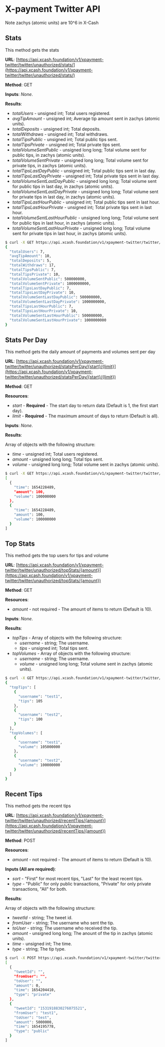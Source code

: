 # X-payment Twitter API

Note zachys (atomic units) are 10^6 in X-Cash

## Stats <a id="stats"></a>

This method gets the stats

**URL**: [https://api.xcash.foundation/v1/xpayment-twitter/twitter/unauthorized/stats/](https://api.xcash.foundation/v1/xpayment-twitter/twitter/unauthorized/stats/)

**Method**: GET

**Inputs**: _None_.

**Results**:

* _totalUsers_ - unsigned int; Total users registered.
* _avgTipAmount_ - unsigned int; Average tip amount sent in zachys (atomic units).
* _totalDeposits_ - unsigned int; Total deposits.
* _totalWithdraws_ - unsigned int; Total withdraws.
* _totalTipsPublic_ - unsigned int; Total public tips sent.
* _totalTipsPrivate_ - unsigned int; Total private tips sent.
* _totalVolumeSentPublic_ - unsigned long long; Total volume sent for public tips, in zachys (atomic units).
* _totalVolumeSentPrivate_ - unsigned long long; Total volume sent for private tips, in zachys (atomic units).
* _totalTipsLastDayPublic_ - unsigned int; Total public tips sent in last day.
* _totalTipsLastDayPrivate_ - unsigned int; Total private tips sent in last day.
* _totalVolumeSentLastDayPublic_ - unsigned long long; Total volume sent for public tips in last day, in zachys (atomic units).
* _totalVolumeSentLastDayPrivate_ - unsigned long long; Total volume sent for private tips in last day, in zachys (atomic units).
* _totalTipsLastHourPublic_ - unsigned int; Total public tips sent in last hour.
* _totalTipsLastHourPrivate_ - unsigned int; Total private tips sent in last hour.
* _totalVolumeSentLastHourPublic_ - unsigned long long; Total volume sent for public tips in last hour, in zachys (atomic units).
* _totalVolumeSentLastHourPrivate_ - unsigned long long; Total volume sent for private tips in last hour, in zachys (atomic units).

```bash
$ curl -X GET https://api.xcash.foundation/v1/xpayment-twitter/twitter/unauthorized/stats/ -H 'Accept: application/json'
{
  "totalUsers": 7,
  "avgTipAmount": 10,
  "totalDeposits": 5,
  "totalWithdraws": 17,
  "totalTipsPublic": 7,
  "totalTipsPrivate": 10,
  "totalVolumeSentPublic": 500000000,
  "totalVolumeSentPrivate": 1000000000,
  "totalTipsLastDayPublic": 7,
  "totalTipsLastDayPrivate": 10,
  "totalVolumeSentLastDayPublic": 500000000,
  "totalVolumeSentLastDayPrivate": 1000000000,
  "totalTipsLastHourPublic": 7,
  "totalTipsLastHourPrivate": 10,
  "totalVolumeSentLastHourPublic": 500000000,
  "totalVolumeSentLastHourPrivate": 1000000000
}
```

## Stats Per Day <a id="stats-per-day"></a>

This method gets the daily amount of payments and volumes sent per day

**URL**: [https://api.xcash.foundation/v1/xpayment-twitter/twitter/unauthorized/statsPerDay/{start}/{limit}](https://api.xcash.foundation/v1/xpayment-twitter/twitter/unauthorized/statsPerDay/{start}/{limit})

**Method**: GET

**Resources**:
* _start_ - **Required** - The start day to return data (Default is 1, the first start day).
* _limit_ - **Required** - The maximum amount of days to return (Default is all).

**Inputs**: _None_.

**Results**:

Array of objects with the following structure:

* _time_ -  unsigned int; Total users registered.
* _amount_ - unsigned long long; Total tips sent.
* _volume_ - unsigned long long; Total volume sent in zachys (atomic units).

```bash
$ curl -X GET https://api.xcash.foundation/v1/xpayment-twitter/twitter/unauthorized/statsPerDay/1/2/ -H 'Accept: application/json'
[
  {
    "time": 1654228489,
    "amount": 100,
    "volume": 100000000
  },
  {
    "time": 1654228489,
    "amount": 100,
    "volume": 100000000
  }
]
```

## Top Stats <a id="top-stats"></a>

This method gets the top users for tips and volume

**URL**: [https://api.xcash.foundation/v1/xpayment-twitter/twitter/unauthorized/topStats/{amount}](https://api.xcash.foundation/v1/xpayment-twitter/twitter/unauthorized/topStats/{amount})

**Method**: GET

**Resources**:
* _amount_ - not required - The amount of items to return (Default is 10).

**Inputs**: _None_.

**Results**:

* _topTips_ - Array of objects with the following structure:
  * _username_ -  string; The username.
  * _tips_ - unsigned int; Total tips sent.
* _topVolumes_ - Array of objects with the following structure:
  * _username_ -  string; The username.
  * _volume_ - unsigned long long; Total volume sent in zachys (atomic units).

```bash
$ curl -X GET https://api.xcash.foundation/v1/xpayment-twitter/twitter/unauthorized/topStats/2 -H 'Accept: application/json'
{
  "topTips": [
    {
      "username": "test1",
      "tips": 105
    },
    {
      "username": "test2",
      "tips": 100
    }
  ],
  "topVolumes": [
    {
      "username": "test1",
      "volume": 105000000
    },
    {
      "username": "test2",
      "volume": 100000000
    }
  ]
}
```

## Recent Tips <a id="recent-tips"></a>

This method gets the recent tips

**URL**: [https://api.xcash.foundation/v1/xpayment-twitter/twitter/unauthorized/recentTips/{amount}](https://api.xcash.foundation/v1/xpayment-twitter/twitter/unauthorized/recentTips/{amount})

**Method**: POST

**Resources**:
* _amount_ - not required - The amount of items to return (Default is 10).

**Inputs (All are required)**:

* _sort_ - "First" for most recent tips, "Last" for the least recent tips.
* _type_ - "Public" for only public transactions, "Private" for only private transactions, "All" for both.

**Results**:

Array of objects with the following structure:

* _tweetId_ - string; The tweet id.
* _fromUser_ - string; The username who sent the tip.
* _toUser_ - string; The username who received the tip.
* _amount_ - unsigned long long; The anount of the tip in zachys (atomic units).
* _time_ -  unsigned int; The time.
* _type_ - string; The tip type.

```bash
$ curl -X POST https://api.xcash.foundation/v1/xpayment-twitter/twitter/unauthorized/recentTips/2 -H 'Content-Type: application/json' -H 'Accept: application/json' -H 'Content-Type: application/json'  -d '{"sort":"First","type":"All"}'
[
  {
    "tweetId": "",
    "fromUser": "",
    "toUser": "",
    "amount": 0,
    "time": 1654204410,
    "type": "private"
  },
  {
    "tweetId": "1531918830276075521",
    "fromUser": "test1",
    "toUser": "test",
    "amount": 5000000,
    "time": 1654195778,
    "type": "public"
  }
]
```
